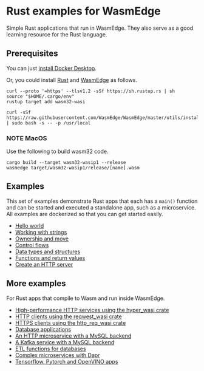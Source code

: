 # Rust examples for WasmEdge

Simple Rust applications that run in WasmEdge. They also serve as a good learning resource for the Rust language.

## Prerequisites

You can just [install Docker Desktop](https://www.docker.com/products/docker-desktop/).

Or, you could install [Rust](https://www.rust-lang.org/tools/install) and [WasmEdge](https://wasmedge.org/book/en/quick_start/install.html) as follows.

```
curl --proto '=https' --tlsv1.2 -sSf https://sh.rustup.rs | sh
source "$HOME/.cargo/env"
rustup target add wasm32-wasi

curl -sSf https://raw.githubusercontent.com/WasmEdge/WasmEdge/master/utils/install.sh | sudo bash -s -- -p /usr/local
```

### NOTE MacOS
Use the following to build wasm32 code.

```
cargo build --target wasm32-wasip1 --release
wasmedge target/wasm32-wasip1/release/[name].wasm
```

## Examples

This set of examples demonstrate Rust apps that each has a `main()` function and can be started and executed a standalone app, such as a microservice.
All examples are dockerized so that you can get started easily.

* [Hello world](hello/)
* [Working with strings](string/)
* [Ownership and move](move/)
* [Control flows](control/)
* [Data types and structures](struct/)
* [Functions and return values](function/)
* [Create an HTTP server](server/)

## More examples

For Rust apps that compile to Wasm and run inside WasmEdge.

* [High-performance HTTP services using the hyper_wasi crate](https://github.com/WasmEdge/wasmedge_hyper_demo)
* [HTTP clients using the reqwest_wasi crate](https://github.com/WasmEdge/wasmedge_reqwest_demo)
* [HTTPS clients using the http_req_wasi crate](https://github.com/second-state/http_req#build-and-run)
* [Database applications](https://github.com/WasmEdge/wasmedge-db-examples)
* [An HTTP microservice with a MySQL backend](https://github.com/second-state/microservice-rust-mysql)
* [A Kafka service with a MySQL backend](https://github.com/docker/awesome-compose/tree/master/wasmedge-kafka-mysql)
* [ETL functions for databases](https://github.com/second-state/MEGA)
* [Complex microservices with Dapr](https://github.com/second-state/dapr-wasm)
* [Tensorflow, Pytorch and OpenVINO apps](https://github.com/second-state/WasmEdge-WASINN-examples)
